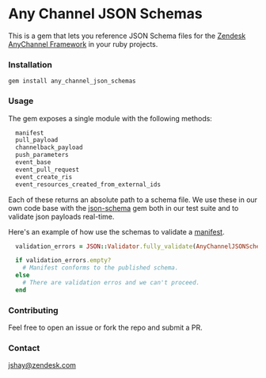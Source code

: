 # Any Channel JSON Schemas

This is a gem that lets you reference JSON Schema files for the [Zendesk AnyChannel Framework](https://developer.zendesk.com/apps/docs/channels-framework/introduction) in your ruby projects.

### Installation

```
gem install any_channel_json_schemas
```

### Usage

The gem exposes a single module with the following methods:

```ruby
  manifest
  pull_payload
  channelback_payload
  push_parameters
  event_base
  event_pull_request
  event_create_ris
  event_resources_created_from_external_ids
```

Each of these returns an absolute path to a schema file. We use these in our own code base with the [json-schema](https://github.com/ruby-json-schema/json-schema) gem both in our test suite and to validate json payloads real-time.

Here's an example of how use the schemas to validate a [manifest](https://developer.zendesk.com/apps/docs/channels-framework/integration_manifest).

```ruby
  validation_errors = JSON::Validator.fully_validate(AnyChannelJSONSchemas.manifest, manifest)

  if validation_errors.empty?
    # Manifest conforms to the published schema.
  else
    # There are validation erros and we can't proceed.
  end
```

### Contributing

Feel free to open an issue or fork the repo and submit a PR.

### Contact

jshay@zendesk.com
